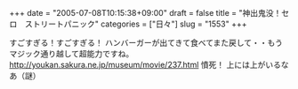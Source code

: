 +++
date = "2005-07-08T10:15:38+09:00"
draft = false
title = "神出鬼没！セロ　ストリートパニック"
categories = ["日々"]
slug = "1553"
+++

すごすぎる！すごすぎる！
ハンバーガーが出てきて食べてまた戻して・・もうマジック通り越して超能力ですね。
<a href="http://youkan.sakura.ne.jp/museum/movie/237.html " target="_blank">http://youkan.sakura.ne.jp/museum/movie/237.html </a>
憤死！
上には上がいるなあ（謎）
